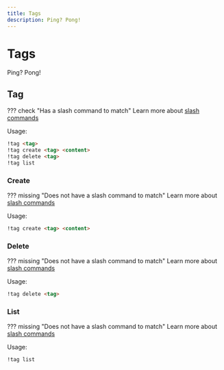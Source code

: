 ```yaml
---
title: Tags
description: Ping? Pong!
---
```

# Tags

Ping? Pong!

## Tag

??? check "Has a slash command to match"
	Learn more about [slash commands](/#slash-commands)

Usage:

```md
!tag <tag>
!tag create <tag> <content>
!tag delete <tag>
!tag list 
```

### Create

??? missing "Does not have a slash command to match"
	Learn more about [slash commands](/#slash-commands)

Usage:

```md
!tag create <tag> <content>
```

### Delete

??? missing "Does not have a slash command to match"
	Learn more about [slash commands](/#slash-commands)

Usage:

```md
!tag delete <tag>
```

### List

??? missing "Does not have a slash command to match"
	Learn more about [slash commands](/#slash-commands)

Usage:

```md
!tag list 
```
